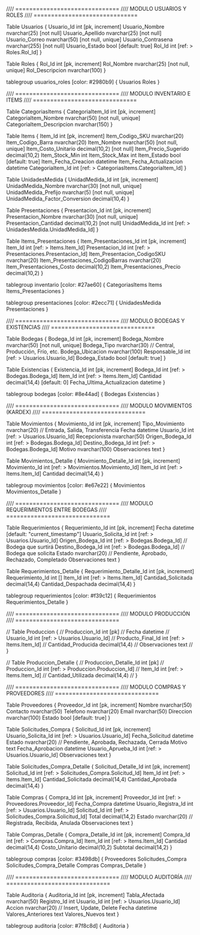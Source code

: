 //// ==============================
////   MODULO USUARIOS Y ROLES
//// ==============================

Table Usuarios {
  Usuario_Id int [pk, increment]
  Usuario_Nombre nvarchar(25) [not null]
  Usuario_Apellido nvarchar(25) [not null]
  Usuario_Correo nvarchar(50) [not null, unique]
  Usuario_Contrasena nvarchar(255) [not null]
  Usuario_Estado bool [default: true]
  Rol_Id int [ref: > Roles.Rol_Id]
}

Table Roles {
  Rol_Id int [pk, increment]
  Rol_Nombre nvarchar(25) [not null, unique]
  Rol_Descripcion nvarchar(100)
}

tablegroup usuarios_roles [color: #2980b9] {
  Usuarios
  Roles
}

//// ==============================
////   MODULO INVENTARIO E ITEMS
//// ==============================

Table CategoriasItems {
  CategoriaItem_Id int [pk, increment]
  CategoriaItem_Nombre nvarchar(50) [not null, unique]
  CategoriaItem_Descripcion nvarchar(150)
}

Table Items {
  Item_Id int [pk, increment]
  Item_Codigo_SKU nvarchar(20)
  Item_Codigo_Barra nvarchar(20)
  Item_Nombre nvarchar(50) [not null, unique]
  Item_Costo_Unitario decimal(10,2) [not null]
  Item_Precio_Sugerido decimal(10,2)
  Item_Stock_Min int
  Item_Stock_Max int
  Item_Estado bool [default: true]
  Item_Fecha_Creacion datetime
  Item_Fecha_Actualizacion datetime
  CategoriaItem_Id int [ref: > CategoriasItems.CategoriaItem_Id]
}

Table UnidadesMedida {
  UnidadMedida_Id int [pk, increment]
  UnidadMedida_Nombre nvarchar(30) [not null, unique]
  UnidadMedida_Prefijo nvarchar(5) [not null, unique]
  UnidadMedida_Factor_Conversion decimal(10,4)
}

Table Presentaciones {
  Presentacion_Id int [pk, increment]
  Presentacion_Nombre nvarchar(30) [not null, unique]
  Presentacion_Cantidad decimal(10,2) [not null]
  UnidadMedida_Id int [ref: > UnidadesMedida.UnidadMedida_Id]
}

Table Items_Presentaciones {
  Item_Presentaciones_Id int [pk, increment]
  Item_Id int [ref: > Items.Item_Id]
  Presentacion_Id int [ref: > Presentaciones.Presentacion_Id]
  Item_Presentacion_CodigoSKU nvarchar(20)
  Item_Presentaciones_CodigoBarras nvarchar(20)
  Item_Presentaciones_Costo decimal(10,2)
  Item_Presentaciones_Precio decimal(10,2)
}

tablegroup inventario [color: #27ae60] {
  CategoriasItems
  Items
  Items_Presentaciones
}

tablegroup presentaciones [color: #2ecc71] {
  UnidadesMedida
  Presentaciones
}

//// ==============================
////   MODULO BODEGAS Y EXISTENCIAS
//// ==============================

Table Bodegas {
  Bodega_Id int [pk, increment]
  Bodega_Nombre nvarchar(50) [not null, unique]
  Bodega_Tipo nvarchar(30) // Central, Producción, Frío, etc.
  Bodega_Ubicacion nvarchar(100)
  Responsable_Id int [ref: > Usuarios.Usuario_Id]
  Bodega_Estado bool [default: true]
}

Table Existencias {
  Existencia_Id int [pk, increment]
  Bodega_Id int [ref: > Bodegas.Bodega_Id]
  Item_Id int [ref: > Items.Item_Id]
  Cantidad decimal(14,4) [default: 0]
  Fecha_Ultima_Actualizacion datetime
}

tablegroup bodegas [color: #8e44ad] {
  Bodegas
  Existencias
}

//// ==============================
////   MODULO MOVIMIENTOS (KARDEX)
//// ==============================

Table Movimientos {
  Movimiento_Id int [pk, increment]
  Tipo_Movimiento nvarchar(20) // Entrada, Salida, Transferencia
  Fecha datetime
  Usuario_Id int [ref: > Usuarios.Usuario_Id]
  Recepcionista nvarchar(50)
  Origen_Bodega_Id int [ref: > Bodegas.Bodega_Id]
  Destino_Bodega_Id int [ref: > Bodegas.Bodega_Id]
  Motivo nvarchar(100)
  Observaciones text
}

Table Movimientos_Detalle {
  Movimiento_Detalle_Id int [pk, increment]
  Movimiento_Id int [ref: > Movimientos.Movimiento_Id]
  Item_Id int [ref: > Items.Item_Id]
  Cantidad decimal(14,4)
}

tablegroup movimientos [color: #e67e22] {
  Movimientos
  Movimientos_Detalle
}

//// ==============================
////   MODULO REQUERIMIENTOS ENTRE BODEGAS
//// ==============================

Table Requerimientos {
  Requerimiento_Id int [pk, increment]
  Fecha datetime [default: "current_timestamp"]
  Usuario_Solicita_Id int [ref: > Usuarios.Usuario_Id]
  Origen_Bodega_Id int [ref: > Bodegas.Bodega_Id]   // Bodega que surtirá
  Destino_Bodega_Id int [ref: > Bodegas.Bodega_Id]  // Bodega que solicita
  Estado nvarchar(20) // Pendiente, Aprobado, Rechazado, Completado
  Observaciones text
}

Table Requerimientos_Detalle {
  Requerimiento_Detalle_Id int [pk, increment]
  Requerimiento_Id int []
  Item_Id int [ref: > Items.Item_Id]
  Cantidad_Solicitada decimal(14,4)
  Cantidad_Despachada decimal(14,4)
}

tablegroup requerimientos [color: #f39c12] {
  Requerimientos
  Requerimientos_Detalle
}

//// ==============================
////   MODULO PRODUCCIÓN
//// ==============================

// Table Produccion {
//   Produccion_Id int [pk]
//   Fecha datetime
//   Usuario_Id int [ref: > Usuarios.Usuario_Id]
//   Producto_Final_Id int [ref: > Items.Item_Id]
//   Cantidad_Producida decimal(14,4)
//   Observaciones text
// }

// Table Produccion_Detalle {
//   Produccion_Detalle_Id int [pk]
//   Produccion_Id int [ref: > Produccion.Produccion_Id]
//   Item_Id int [ref: > Items.Item_Id]
//   Cantidad_Utilizada decimal(14,4)
// }

//// ==============================
////   MODULO COMPRAS Y PROVEEDORES
//// ==============================

Table Proveedores {
  Proveedor_Id int [pk, increment]
  Nombre nvarchar(50)
  Contacto nvarchar(50)
  Telefono nvarchar(20)
  Email nvarchar(50)
  Direccion nvarchar(100)
  Estado bool [default: true]
}

Table Solicitudes_Compra {
  Solicitud_Id int [pk, increment]
  Usuario_Solicita_Id int [ref: > Usuarios.Usuario_Id]
  Fecha_Solicitud datetime
  Estado nvarchar(20) // Pendiente, Aprobada, Rechazada, Cerrada
  Motivo text
  Fecha_Aprobacion datetime
  Usuario_Aprueba_Id int [ref: > Usuarios.Usuario_Id]
  Observaciones text
}

Table Solicitudes_Compra_Detalle {
  Solicitud_Detalle_Id int [pk, increment]
  Solicitud_Id int [ref: > Solicitudes_Compra.Solicitud_Id]
  Item_Id int [ref: > Items.Item_Id]
  Cantidad_Solicitada decimal(14,4)
  Cantidad_Aprobada decimal(14,4)
}

Table Compras {
  Compra_Id int [pk, increment]
  Proveedor_Id int [ref: > Proveedores.Proveedor_Id]
  Fecha_Compra datetime
  Usuario_Registra_Id int [ref: > Usuarios.Usuario_Id]
  Solicitud_Id int [ref: > Solicitudes_Compra.Solicitud_Id]
  Total decimal(14,2)
  Estado nvarchar(20) // Registrada, Recibida, Anulada
  Observaciones text
}

Table Compras_Detalle {
  Compra_Detalle_Id int [pk, increment]
  Compra_Id int [ref: > Compras.Compra_Id]
  Item_Id int [ref: > Items.Item_Id]
  Cantidad decimal(14,4)
  Costo_Unitario decimal(10,2)
  Subtotal decimal(14,2)
}

tablegroup compras [color: #3498db] {
  Proveedores
  Solicitudes_Compra
  Solicitudes_Compra_Detalle
  Compras
  Compras_Detalle
}

//// ==============================
////   MODULO AUDITORÍA
//// ==============================

Table Auditoria {
  Auditoria_Id int [pk, increment]
  Tabla_Afectada nvarchar(50)
  Registro_Id int
  Usuario_Id int [ref: > Usuarios.Usuario_Id]
  Accion nvarchar(20) // Insert, Update, Delete
  Fecha datetime
  Valores_Anteriores text
  Valores_Nuevos text
}

tablegroup auditoria [color: #7f8c8d] {
  Auditoria
}